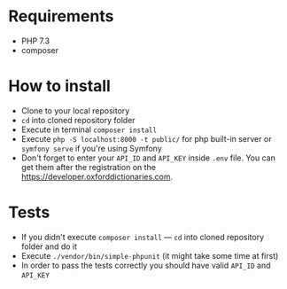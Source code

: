 # Requirements
* PHP 7.3
* composer

# How to install
* Clone to your local repository
* `cd` into cloned repository folder
* Execute in terminal `composer install`
* Execute `php -S localhost:8000 -t public/` for php built-in server or `symfony serve` if you're using Symfony
* Don't forget to enter your `API_ID` and `API_KEY` inside `.env` file. You can get them after the registration on the https://developer.oxforddictionaries.com.
# Tests
* If you didn't execute `composer install` — `cd` into cloned repository folder and do it
* Execute `./vendor/bin/simple-phpunit` (it might take some time at first)
* In order to pass the tests correctly you should have valid `API_ID` and `API_KEY`

